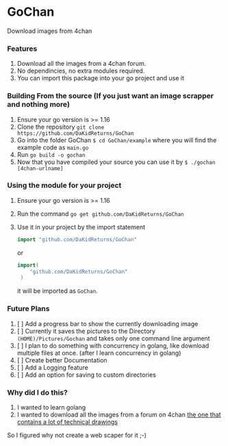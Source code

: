 # GoChan

Download images from 4chan  

### Features
1. Download all the images from a 4chan forum.
2. No dependincies, no extra modules required.
3. You can import this package into your go project and use it

### Building From the source (If you just want an image scrapper and nothing more)
1. Ensure your go version is >= 1.16
2. Clone the repository `git clone https://github.com/DaKidReturns/GoChan`
3. Go into the folder GoChan `$ cd GoChan/example` where you will find the example code as `main.go`
4. Run `go build -o gochan`
5. Now that you have compiled your source you can use it by `$ ./gochan [4chan-urlname]`

### Using the module for your project
1. Ensure your go version is >= 1.16
2. Run the command `go get github.com/DaKidReturns/GoChan`
3. Use it in your project by the import statement 
	```go
	import "github.com/DaKidReturns/GoChan"
	``` 
    
	or
	
	```go
	import(
	 	"github.com/DaKidReturns/GoChan"
	 )
	 ```
	it will be imported as `GoChan`.

### Future Plans
1. [ ] Add a progress bar to show the currently downloading image
2. [ ] Currently it saves the pictures to the Directory `(HOME)/Pictures/Gochan` and takes only one command line argument  
3. [ ] I plan to do something with concurrency in golang, like download multiple files at once. (after I learn concurrency in golang)
4. [ ] Create better Documentation
5. [ ] Add a Logging feature
6. [ ] Add an option for saving to custom directories  

### Why did I do this?
1. I wanted to learn golang
2. I wanted to download all the images from a forum on 4chan [the one that contains a lot of technical drawings][4chanLink]


So I figured why not create a web scaper for it ;-)

[LINKS]:()
[4chanLink]:https://boards.4chan.org/hr/thread/3828834
[aflj]:()
